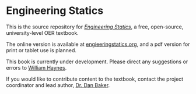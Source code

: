# Engineering Statics

This is the source repository for [*Engineering Statics*](https://engineeringstatics.org), a free, open-source, university-level OER textbook.

The online  version  is available at [engieeringstatics.org](), and a pdf version for print or tablet use is planned.

This book is currently under development.  Please direct any suggestions or errors to [William Haynes](mailto://whaynes@maritime.edu).  

If you would like to contribute content to the textbook, contact the project coordinator and lead author, [Dr. Dan Baker](dan.baker@colostate.edu). 
